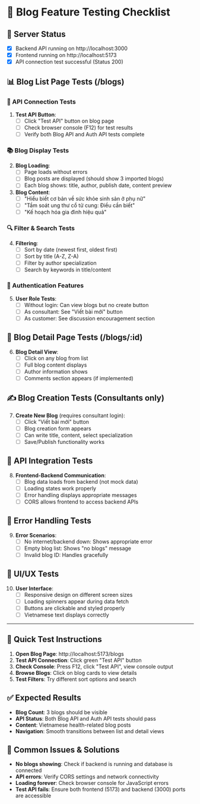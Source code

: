 # 📝 Blog Feature Testing Checklist

## 🚀 Server Status
- [x] Backend API running on http://localhost:3000
- [x] Frontend running on http://localhost:5173
- [x] API connection test successful (Status 200)

## 📊 Blog List Page Tests (/blogs)

### 🔧 API Connection Tests
1. **Test API Button**: 
   - [ ] Click "Test API" button on blog page
   - [ ] Check browser console (F12) for test results
   - [ ] Verify both Blog API and Auth API tests complete

### 📚 Blog Display Tests
2. **Blog Loading**:
   - [ ] Page loads without errors
   - [ ] Blog posts are displayed (should show 3 imported blogs)
   - [ ] Each blog shows: title, author, publish date, content preview

3. **Blog Content**:
   - [ ] "Hiểu biết cơ bản về sức khỏe sinh sản ở phụ nữ"
   - [ ] "Tầm soát ung thư cổ tử cung: Điều cần biết"
   - [ ] "Kế hoạch hóa gia đình hiệu quả"

### 🔍 Filter & Search Tests
4. **Filtering**:
   - [ ] Sort by date (newest first, oldest first)
   - [ ] Sort by title (A-Z, Z-A)
   - [ ] Filter by author specialization
   - [ ] Search by keywords in title/content

### 🔐 Authentication Features
5. **User Role Tests**:
   - [ ] Without login: Can view blogs but no create button
   - [ ] As consultant: See "Viết bài mới" button
   - [ ] As customer: See discussion encouragement section

## 📖 Blog Detail Page Tests (/blogs/:id)

6. **Blog Detail View**:
   - [ ] Click on any blog from list
   - [ ] Full blog content displays
   - [ ] Author information shows
   - [ ] Comments section appears (if implemented)

## ✍️ Blog Creation Tests (Consultants only)

7. **Create New Blog** (requires consultant login):
   - [ ] Click "Viết bài mới" button
   - [ ] Blog creation form appears
   - [ ] Can write title, content, select specialization
   - [ ] Save/Publish functionality works

## 🔄 API Integration Tests

8. **Frontend-Backend Communication**:
   - [ ] Blog data loads from backend (not mock data)
   - [ ] Loading states work properly
   - [ ] Error handling displays appropriate messages
   - [ ] CORS allows frontend to access backend APIs

## 🐛 Error Handling Tests

9. **Error Scenarios**:
   - [ ] No internet/backend down: Shows appropriate error
   - [ ] Empty blog list: Shows "no blogs" message
   - [ ] Invalid blog ID: Handles gracefully

## 📱 UI/UX Tests

10. **User Interface**:
    - [ ] Responsive design on different screen sizes
    - [ ] Loading spinners appear during data fetch
    - [ ] Buttons are clickable and styled properly
    - [ ] Vietnamese text displays correctly

---

## 🎯 Quick Test Instructions

1. **Open Blog Page**: http://localhost:5173/blogs
2. **Test API Connection**: Click green "Test API" button
3. **Check Console**: Press F12, click "Test API", view console output
4. **Browse Blogs**: Click on blog cards to view details
5. **Test Filters**: Try different sort options and search

## ✅ Expected Results

- **Blog Count**: 3 blogs should be visible
- **API Status**: Both Blog API and Auth API tests should pass
- **Content**: Vietnamese health-related blog posts
- **Navigation**: Smooth transitions between list and detail views

## 🚨 Common Issues & Solutions

- **No blogs showing**: Check if backend is running and database is connected
- **API errors**: Verify CORS settings and network connectivity  
- **Loading forever**: Check browser console for JavaScript errors
- **Test API fails**: Ensure both frontend (5173) and backend (3000) ports are accessible 